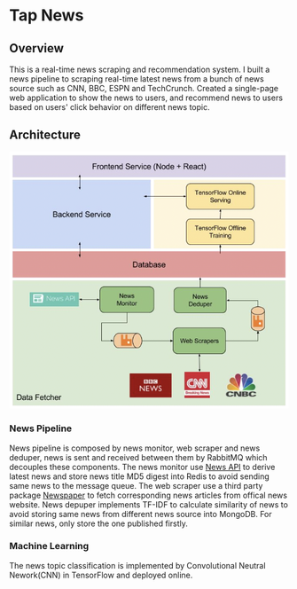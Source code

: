 # Tap News
## Overview
This is a real-time news scraping and recommendation system. I built a news pipeline to scraping real-time latest news from a bunch of news source such as CNN, BBC, ESPN and TechCrunch. Created a single-page web application to show the news to users, and recommend news to users based on users' click behavior on different news topic. 
## Architecture
<img src="tap-news-architecture.png" />

### News Pipeline
News pipeline is composed by news monitor, web scraper and news deduper, news is sent and received between them by RabbitMQ which decouples these components. The news monitor use [News API](https://newsapi.org) to derive latest news and store news title MD5 digest into Redis to avoid sending same news to the message queue. The web scraper use a third party package [Newspaper](https://newspaper.readthedocs.io/en/latest/) to fetch corresponding news articles from offical news website. News depuper implements TF-IDF to calculate similarity of news to avoid storing same news from different news source into MongoDB. For similar news, only store the one published firstly.
### Machine Learning
The news topic classification is implemented by Convolutional Neutral Nework(CNN) in TensorFlow and deployed online.
